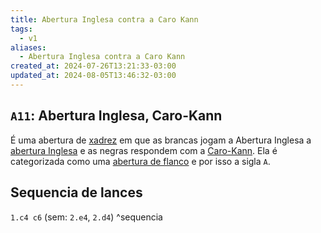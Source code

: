 ```yaml
---
title: Abertura Inglesa contra a Caro Kann
tags:
  - v1
aliases:
  - Abertura Inglesa contra a Caro Kann
created_at: 2024-07-26T13:21:33-03:00
updated_at: 2024-08-05T13:46:32-03:00
---
```


## `A11`: Abertura Inglesa, Caro-Kann

É uma abertura de [xadrez](../../../../sementes/2024/07/2024-07-06-Xadrez.md) em que as brancas jogam a Abertura Inglesa a [abertura Inglesa](../../../../rascunhos/2024/07/2024-07-05-Abertura_Inglesa.md) e as negras respondem com a [Caro-Kann](Xadrez_Caro_Kann.md). Ela é categorizada como uma [abertura de flanco](../../../../rascunhos/2024/07/2024-07-06-Aberturas_de_flanco.md) e por isso a sigla `A`.

## Sequencia de lances
`1.c4 c6` (sem: `2.e4`, `2.d4`) ^sequencia